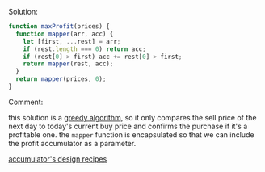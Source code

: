 Solution:
```javascript
function maxProfit(prices) {
  function mapper(arr, acc) {
    let [first, ...rest] = arr;
    if (rest.length === 0) return acc;
    if (rest[0] > first) acc += rest[0] > first;
    return mapper(rest, acc);
  }
  return mapper(prices, 0);
}
```

Comment:

this solution is a [greedy algorithm](https://www.youtube.com/watch?v=3XaqEng_K5s), so it only compares the sell price of the next day 
to today's current buy price and confirms the purchase if it's a profitable one.
the `mapper` function is encapsulated so that we can include the profit accumulator as a parameter.

[accumulator's design recipes](https://courses.edx.org/courses/course-v1:UBCx+SPD1x+2T2015/77860a93562d40bda45e452ea064998b/#Accumulators)
